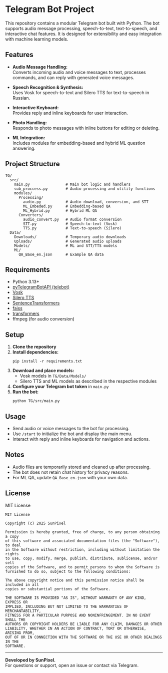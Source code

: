 # Telegram Bot Project

This repository contains a modular Telegram bot built with Python. The bot supports audio message processing, speech-to-text, text-to-speech, and interactive chat features. It is designed for extensibility and easy integration with machine learning models.

## Features

- **Audio Message Handling:**  
  Converts incoming audio and voice messages to text, processes commands, and can reply with generated voice messages.

- **Speech Recognition & Synthesis:**  
  Uses Vosk for speech-to-text and Silero TTS for text-to-speech in Russian.

- **Interactive Keyboard:**  
  Provides reply and inline keyboards for user interaction.

- **Photo Handling:**  
  Responds to photo messages with inline buttons for editing or deleting.

- **ML Integration:**  
  Includes modules for embedding-based and hybrid ML question answering.

## Project Structure

```
TG/
  src/
    main.py                # Main bot logic and handlers
    sub_proccess.py        # Audio processing and utility functions
    modules/
      Processing/
        audio.py           # Audio download, conversion, and STT
        ML_Embeded.py      # Embedding-based QA
        ML_Hybrid.py       # Hybrid ML QA
      Converters/
        audio_convert.py   # Audio format conversion
        STT.py             # Speech-to-text (Vosk)
        TTS.py             # Text-to-speech (Silero)
  Data/
    Downloads/             # Temporary audio downloads
    Uploads/               # Generated audio uploads
    Models/                # ML and STT/TTS models
    ML/
      QA_Base_en.json      # Example QA data
```

## Requirements

- Python 3.13+
- [pyTelegramBotAPI (telebot)](https://github.com/eternnoir/pyTelegramBotAPI)
- [Vosk](https://alphacephei.com/vosk/)
- [Silero TTS](https://github.com/snakers4/silero-models)
- [SentenceTransformers](https://www.sbert.net/)
- [faiss](https://github.com/facebookresearch/faiss)
- [transformers](https://github.com/huggingface/transformers)
- ffmpeg (for audio conversion)

## Setup

1. **Clone the repository**
2. **Install dependencies:**
   ```
   pip install -r requirements.txt
   ```
3. **Download and place models:**
   - Vosk models in `TG/Data/Models/`
   - Silero TTS and ML models as described in the respective modules
4. **Configure your Telegram bot token** in `main.py`
5. **Run the bot:**
   ```
   python TG/src/main.py
   ```

## Usage

- Send audio or voice messages to the bot for processing.
- Use `/start` to initialize the bot and display the main menu.
- Interact with reply and inline keyboards for navigation and actions.

## Notes

- Audio files are temporarily stored and cleaned up after processing.
- The bot does not retain chat history for privacy reasons.
- For ML QA, update `QA_Base_en.json` with your own data.

## License

MIT License

```
MIT License

Copyright (c) 2025 SunPixel

Permission is hereby granted, free of charge, to any person obtaining a copy
of this software and associated documentation files (the "Software"), to deal
in the Software without restriction, including without limitation the rights
to use, copy, modify, merge, publish, distribute, sublicense, and/or sell
copies of the Software, and to permit persons to whom the Software is
furnished to do so, subject to the following conditions:

The above copyright notice and this permission notice shall be included in all
copies or substantial portions of the Software.

THE SOFTWARE IS PROVIDED "AS IS", WITHOUT WARRANTY OF ANY KIND, EXPRESS OR
IMPLIED, INCLUDING BUT NOT LIMITED TO THE WARRANTIES OF MERCHANTABILITY,
FITNESS FOR A PARTICULAR PURPOSE AND NONINFRINGEMENT. IN NO EVENT SHALL THE
AUTHORS OR COPYRIGHT HOLDERS BE LIABLE FOR ANY CLAIM, DAMAGES OR OTHER
LIABILITY, WHETHER IN AN ACTION OF CONTRACT, TORT OR OTHERWISE, ARISING FROM,
OUT OF OR IN CONNECTION WITH THE SOFTWARE OR THE USE OR OTHER DEALINGS IN THE
SOFTWARE.
```

---

**Developed by SunPixel.**  
For questions or support, open an issue or contact via Telegram.
